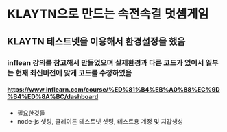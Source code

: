 # KLAYTN으로 만드는 속전속결 덧셈게임
## KLAYTN 테스트넷을 이용해서 환경설정을 했음
### inflean 강의를 참고해서 만들었으며 실제환경과 다른 코드가 있어서 일부는 현재 최신버전에 맞게 코드를 수정하였음
#### https://www.inflearn.com/course/%ED%81%B4%EB%A0%88%EC%9D%B4%ED%8A%BC/dashboard

* 필요한것들
* node-js 셋팅, 클레이튼 테스트넷 셋팅, 테스트용 계정 및 지갑생성
